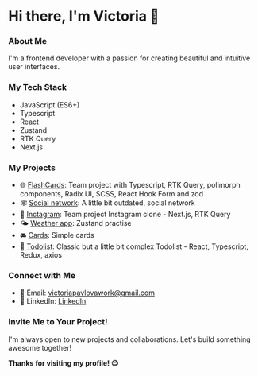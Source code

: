 # Hi there, I'm Victoria 👋

### About Me
I'm a frontend developer with a passion for creating beautiful and intuitive user interfaces.

### My Tech Stack
- JavaScript (ES6+)
- Typescript
- React
- Zustand
- RTK Query
- Next.js

### My Projects
- 🌐 [FlashCards](https://github.com/LovaVikasso/flashcards): Team project with Typescript, RTK Query, polimorph components, Radix UI, SCSS, React Hook Form and zod
- 🕸 [Social network](https://github.com/LovaVikasso/samuray-way-main): A little bit outdated, social network
- 📸 [Inctagram](https://inctagram-next-app-dir-git-develop-fightersforjustice.vercel.app/): Team project Instagram clone - Next.js, RTK Query
- 🌤️ [Weather app](https://github.com/LovaVikasso/Weather): Zustand practise
- 🚘 [Cards](https://github.com/LovaVikasso/auto-cards): Simple cards
- 🚀 [Todolist](https://github.com/LovaVikasso/Todolist): Classic but a little bit complex Todolist - React, Typescript, Redux, axios


### Connect with Me
- 📧 Email: victoriapavlovawork@gmail.com
- 💼 LinkedIn: [LinkedIn](https://www.linkedin.com/in/lovavikasso/)

### Invite Me to Your Project!
I'm always open to new projects and collaborations. Let's build something awesome together!

<!-- Closing Section -->
**Thanks for visiting my profile! 😊**
